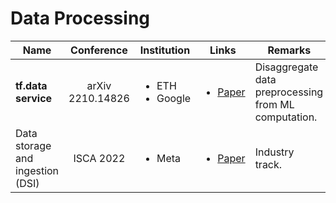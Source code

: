 # Data Processing

| Name                             |    Conference    | Institution                          | Links                                                                                | Remarks                                              |
| -------------------------------- | :--------------: | ------------------------------------ | ------------------------------------------------------------------------------------ | ---------------------------------------------------- |
| **tf.data service**              | arXiv 2210.14826 | <ul><li>ETH</li><li>Google</li></ul> | <ul><li><a href="https://arxiv.org/abs/2210.14826">Paper</a></li></ul>               | Disaggregate data preprocessing from ML computation. |
| Data storage and ingestion (DSI) |     ISCA 2022    | <ul><li>Meta</li></ul>               | <ul><li><a href="https://dl.acm.org/doi/10.1145/3470496.3533044">Paper</a></li></ul> | Industry track.                                      |
